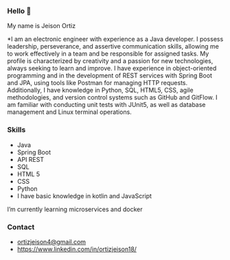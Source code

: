 ### Hello 👋

My name is Jeison Ortiz

*I am an electronic engineer with experience as a Java developer. I possess leadership, perseverance, and assertive communication skills, allowing me to work effectively in a team and be responsible for assigned tasks. My profile is characterized by creativity and a passion for new technologies, always seeking to learn and improve.
I have experience in object-oriented programming and in the development of REST services with Spring Boot and JPA, using tools like Postman for managing HTTP requests. Additionally, I have knowledge in Python, SQL, HTML5, CSS, agile methodologies, and version control systems such as GitHub and GitFlow. I am familiar with conducting unit tests with JUnit5, as well as database management and Linux terminal operations.

### Skills
* Java
* Spring Boot
* API REST
* SQL
* HTML 5
* CSS
* Python
* I have basic knowledge in kotlin and JavaScript

I’m currently learning microservices and docker

### Contact
* ortizjeison4@gmail.com
* https://www.linkedin.com/in/ortizjeison18/


<!--
**Jeison-ortiz/Jeison-ortiz** is a ✨ _special_ ✨ repository because its `README.md` (this file) appears on your GitHub profile.

Here are some ideas to get you started:

- 🔭 I’m currently working on ...
- 🌱 I’m currently learning ...
- 👯 I’m looking to collaborate on ...
- 🤔 I’m looking for help with ...
- 💬 Ask me about ...
- 📫 How to reach me: ...
- 😄 Pronouns: ...
- ⚡ Fun fact: ...
-->
